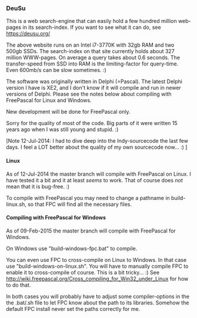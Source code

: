 ### DeuSu

This is a web search-engine that can easily hold a few hundred million web-pages
in its search-index. If you want to see what it can do, see
https://deusu.org/

The above website runs on an Intel i7-3770K with 32gb RAM and two 500gb SSDs.
The search-index on that site currently holds about 327 million WWW-pages.
On average a query takes about 0.6 seconds. The transfer-speed from SSD into
RAM is the limiting-factor for query-time. Even 600mb/s can be slow sometimes. :)

The software was originally written in Delphi (=Pascal). The latest Delphi
version I have is XE2, and I don't know if it will compile and run in newer
versions of Delphi. Please see the notes below about compiling with FreePascal
for Linux and Windows.

New development will be done for FreePascal only.

Sorry for the quality of most of the code. Big parts of it were written
15 years ago when I was still young and stupid. :)

[Note 12-Jul-2014: I had to dive deep into the Indy-sourcecode the last few days.
I feel a LOT better about the quality of my own sourcecode now... :) ]

#### Linux

As of 12-Jul-2014 the master branch will compile with FreePascal on Linux.
I have tested it a bit and it at least *seems* to work. That of course does
*not* mean that it is bug-free. :)

To compile with FreePascal you may need to change a pathname in build-linux.sh,
so that FPC will find all the necessary files.

#### Compiling with FreePascal for Windows

As of 09-Feb-2015 the master branch will compile with FreePascal for Windows.

On Windows use "build-windows-fpc.bat" to compile.

You can even use FPC to cross-compile on Linux to Windows. In that case use
"build-windows-on-linux.sh". You will have to manually compile FPC to enable
it to cross-compile of course. This is a bit tricky... :)
See http://wiki.freepascal.org/Cross_compiling_for_Win32_under_Linux
for how to do that.

In both cases you will probably have to adjust some compiler-options
in the the .bat/.sh file to let FPC know about the path to its libraries.
Somehow the default FPC install never set the paths correctly for me.

